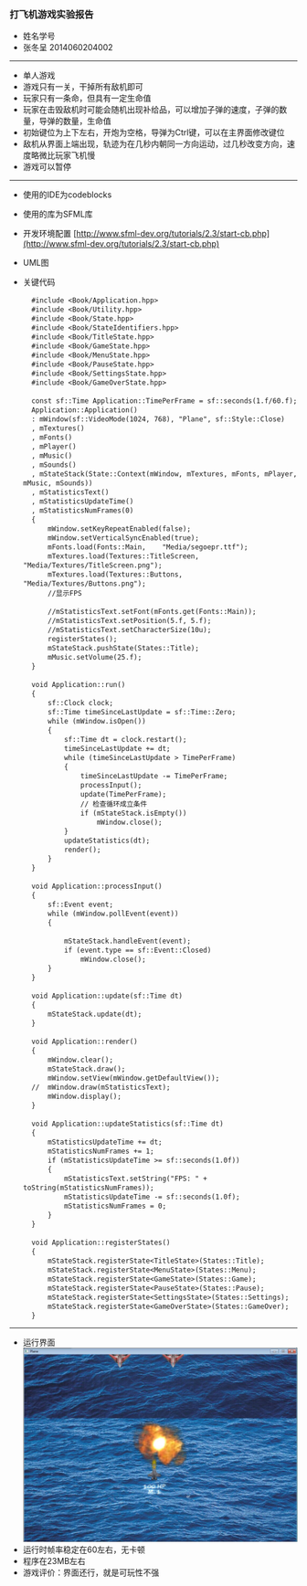 ### 打飞机游戏实验报告
* 姓名学号
* 张冬呈 2014060204002

---

* 单人游戏
* 游戏只有一关，干掉所有敌机即可
* 玩家只有一条命，但具有一定生命值
* 玩家在击毁敌机时可能会随机出现补给品，可以增加子弹的速度，子弹的数量，导弹的数量，生命值
* 初始键位为上下左右，开炮为空格，导弹为Ctrl键，可以在主界面修改键位
* 敌机从界面上端出现，轨迹为在几秒内朝同一方向运动，过几秒改变方向，速度略微比玩家飞机慢
* 游戏可以暂停

---

* 使用的IDE为codeblocks
* 使用的库为SFML库
* 开发环境配置
[http://www.sfml-dev.org/tutorials/2.3/start-cb.php](http://www.sfml-dev.org/tutorials/2.3/start-cb.php)
* UML图

* 关键代码

	    #include <Book/Application.hpp>
		#include <Book/Utility.hpp>
		#include <Book/State.hpp>
		#include <Book/StateIdentifiers.hpp>
		#include <Book/TitleState.hpp>
		#include <Book/GameState.hpp>
		#include <Book/MenuState.hpp>
		#include <Book/PauseState.hpp>
		#include <Book/SettingsState.hpp>
		#include <Book/GameOverState.hpp>

		const sf::Time Application::TimePerFrame = sf::seconds(1.f/60.f);	
		Application::Application()
		: mWindow(sf::VideoMode(1024, 768), "Plane", sf::Style::Close)
		, mTextures()
		, mFonts()
		, mPlayer()
		, mMusic()
		, mSounds()
		, mStateStack(State::Context(mWindow, mTextures, mFonts, mPlayer, mMusic, mSounds))
		, mStatisticsText()
		, mStatisticsUpdateTime()
		, mStatisticsNumFrames(0)
		{
			mWindow.setKeyRepeatEnabled(false);
			mWindow.setVerticalSyncEnabled(true);
			mFonts.load(Fonts::Main, 	"Media/segoepr.ttf");
			mTextures.load(Textures::TitleScreen,	"Media/Textures/TitleScreen.png");
			mTextures.load(Textures::Buttons,		"Media/Textures/Buttons.png");
			//显示FPS

			//mStatisticsText.setFont(mFonts.get(Fonts::Main));
			//mStatisticsText.setPosition(5.f, 5.f);
			//mStatisticsText.setCharacterSize(10u);
			registerStates();
			mStateStack.pushState(States::Title);
			mMusic.setVolume(25.f);
		}

		void Application::run()
		{
			sf::Clock clock;
			sf::Time timeSinceLastUpdate = sf::Time::Zero;
			while (mWindow.isOpen())
			{
				sf::Time dt = clock.restart();
				timeSinceLastUpdate += dt;
				while (timeSinceLastUpdate > TimePerFrame)
				{
					timeSinceLastUpdate -= TimePerFrame;
					processInput();
					update(TimePerFrame);
					// 检查循环成立条件
					if (mStateStack.isEmpty())
						mWindow.close();
				}
				updateStatistics(dt);
				render();
			}
		}

		void Application::processInput()
		{
			sf::Event event;
			while (mWindow.pollEvent(event))
			{

				mStateStack.handleEvent(event);
				if (event.type == sf::Event::Closed)
					mWindow.close();
			}
		}

		void Application::update(sf::Time dt)
		{
			mStateStack.update(dt);
		}

		void Application::render()
		{
			mWindow.clear();
			mStateStack.draw();
			mWindow.setView(mWindow.getDefaultView());
		//	mWindow.draw(mStatisticsText);
			mWindow.display();
		}

		void Application::updateStatistics(sf::Time dt)
		{
			mStatisticsUpdateTime += dt;
			mStatisticsNumFrames += 1;
			if (mStatisticsUpdateTime >= sf::seconds(1.0f))
			{
				mStatisticsText.setString("FPS: " + toString(mStatisticsNumFrames));
				mStatisticsUpdateTime -= sf::seconds(1.0f);
				mStatisticsNumFrames = 0;
			}
		}

		void Application::registerStates()
		{
			mStateStack.registerState<TitleState>(States::Title);
			mStateStack.registerState<MenuState>(States::Menu);
			mStateStack.registerState<GameState>(States::Game);
			mStateStack.registerState<PauseState>(States::Pause);
			mStateStack.registerState<SettingsState>(States::Settings);
			mStateStack.registerState<GameOverState>(States::GameOver);
		}


---

* 运行界面![](https://github.com/lovesonw/plane/blob/master/game.jpg)
* 运行时帧率稳定在60左右，无卡顿
* 程序在23MB左右
* 游戏评价：界面还行，就是可玩性不强
